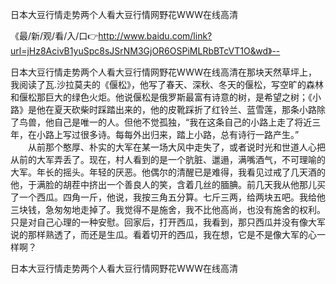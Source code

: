 日本大豆行情走势两个人看大豆行情网野花WWW在线高清

《最/新/观/看/入/口👉http://www.baidu.com/link?url=jHz8AcivB1yuSpc8sJSrNM3GjOR6OSPiMLRbBTcVT1O&wd》--

日本大豆行情走势两个人看大豆行情网野花WWW在线高清在那块天然草坪上，我阅读了瓦.沙拉莫夫的《偃松》，他写了春天、深秋、冬天的偃松，写空旷的森林和偃松那巨大的绿色火炬。他说偃松是俄罗斯最富有诗意的树，是希望之树；《小路》是他在夏天砍柴时踩踏出来的，他的皮靴踩折了红铃兰、蓝雪莲，那条小路除了鸟兽，他自己是唯一的人。但他不觉孤独，“我在这条自己的小路上走了将近三年，在小路上写过很多诗。每每外出归来，踏上小路，总有诗行一路产生。”
　　从前那个憨厚、朴实的大军在某一场大风中走失了，或者说时光和世道人心把从前的大军弄丢了。现在，村人看到的是一个肮脏、邋遢，满嘴酒气，不可理喻的大军。年长的摇头。年轻的厌恶。他偶尔的清醒已是难得，我看见过戒了几天酒的他，于满脸的胡茬中挤出一个善良人的笑，含着几丝的腼腆。前几天我从他那儿买了一个西瓜。四角一斤，他说，我按三角五分算。七斤三两，给两块五吧。我给他三块钱，急匆匆地走掉了。我觉得不是施舍，我不比他高尚，也没有施舍的权利。只是对自己心理的一种安慰。回家后，打开西瓜，我看到，那只西瓜并没有像大军说的那样熟透了，而还是生瓜。看着切开的西瓜，我在想，它是不是像大军的心一样啊？





日本大豆行情走势两个人看大豆行情网野花WWW在线高清
